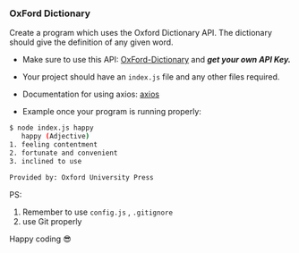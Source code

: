 ### OxFord Dictionary

Create a program which uses the Oxford Dictionary API. The dictionary should give the definition of any given word.

- Make sure to use this API: [OxFord-Dictionary](https://developer.oxforddictionaries.com) and **_get your own API Key._**

- Your project should have an `index.js` file and any other files required.

- Documentation for using axios: [axios](https://github.com/axios/axios)

- Example once your program is running properly:

```bash
$ node index.js happy
   happy (Adjective)
1. feeling contentment
2. fortunate and convenient
3. inclined to use

Provided by: Oxford University Press
```

PS:

1. Remember to use `config.js` , `.gitignore`
1. use Git properly

Happy coding 😎
